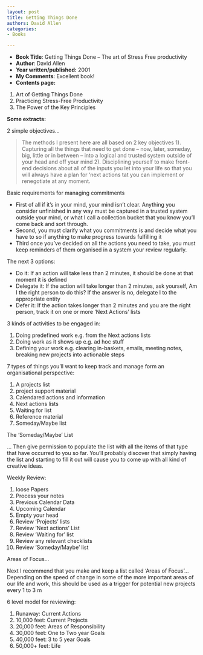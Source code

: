 ```yaml
---
layout: post
title: Getting Things Done
authors: David Allen
categories:
- Books

---
```



- **Book Title**: Getting Things Done – The art of Stress Free productivity
- **Author**: David Allen
- **Year written/published:** 2001
- **My Comments**: Excellent book!
- **Contents page:**

1. Art of Getting Things Done
2. Practicing Stress-Free Productivity
3. The Power of the Key Principles

**Some extracts:**

2 simple objectives...

> The methods I present here are all based on 2 key objectives 1). Capturing all the things that need to get done – now, later, someday, big, little or in between – into a logical and trusted system outside of your head and off your mind 2). Disciplining yourself to make front-end decisions about all of the inputs you let into your life so that you will always have a plan for ‘next actions tat you can implement or renegotiate at any moment.

Basic requirements for managing commitments

- First of all if it’s in your mind, your mind isn’t clear. Anything you consider unfinished in any way must be captured in a trusted system outside your mind, or what I call a collection bucket that you know you’ll come back and sort through.
- Second, you must clarify what you commitments is and decide what you have to so if anything to make progress towards fulfilling it
- Third once you’ve decided on all the actions you need to take, you must keep reminders of them organised in a system your review regularly.

The next 3 options:

- Do it: If an action will take less than 2 minutes, it should be done at that moment it is defined
- Delegate it: If the action will take longer than 2 minutes, ask yourself, Am I the right person to do this? If the answer is no, delegate I to the appropriate entity
- Defer it: If the action takes longer than 2 minutes and you are the right person, track it on one or more ‘Next Actions’ lists

3 kinds of activities to be engaged in:

1. Doing predefined work e.g. from the Next actions lists
2. Doing work as it shows up e.g. ad hoc stuff
3. Defining your work e.g. clearing in-baskets, emails, meeting notes, breaking new projects into actionable steps

7 types of things you’ll want to keep track and manage form an organisational perspective:

1. A projects list
2. project support material
3. Calendared actions and information
4. Next actions lists
5. Waiting for list
6. Reference material
7. Someday/Maybe list

The ‘Someday/Maybe’ List

… Then give permission to populate the list with all the items of that type that have occurred to you so far. You’ll probably discover that simply having the list and starting to fill it out will cause you to come up with all kind of creative ideas.

Weekly Review:

1. loose Papers
2. Process your notes
3. Previous Calendar Data
4. Upcoming Calendar
5. Empty your head
6. Review ‘Projects’ lists
7. Review ‘Next actions’ List
8. Review ‘Waiting for’ list
9. Review any relevant checklists
10. Review ‘Someday/Maybe’ list

Areas of Focus...

Next I recommend that you make and keep a list called ‘Areas of Focus’… Depending on the speed of change in some of the more important areas of our life and work, this should be used as a trigger for potential new projects every 1 to 3 m

6 level model for reviewing:

1. Runaway: Current Actions
2. 10,000 feet: Current Projects
3. 20,000 feet: Areas of Responsibility
4. 30,000 feet: One to Two year Goals
5. 40,000 feet: 3 to 5 year Goals
6. 50,000+ feet: Life
